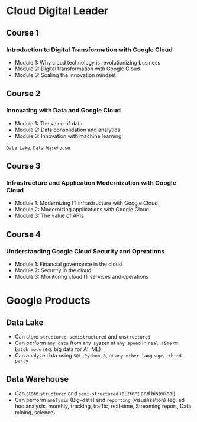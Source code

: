 # Cloud Digital Leader

## Course 1
### Introduction to Digital Transformation with Google Cloud

- Module 1: Why cloud technology is revolutionizing business
- Module 2: Digital transformation with Google Cloud
- Module 3: Scaling the innovation mindset

## Course 2
### Innovating with Data and Google Cloud

- Module 1: The value of data
- Module 2: Data consolidation and analytics
- Module 3: Innovation with machine learning

[`Data Lake`](CDL.md#data-lake), 
[`Data Warehouse`](CDL.md#data-warehouse)

## Course 3
### Infrastructure and Application Modernization with Google Cloud

- Module 1: Modernizing IT infrastructure with Google Cloud
- Module 2: Modernizing applications with Google Cloud
- Module 3: The value of APIs

## Course 4
### Understanding Google Cloud Security and Operations

- Module 1: Financial governance in the cloud
- Module 2: Security in the cloud
- Module 3: Monitoring cloud IT services and operations

# Google Products

## Data Lake

- Can store `structured`, `semistructured` and `unstructured`
- Can perform `any data` from `any system` at `any speed` in `real time` or `batch mode` (eg. big data for AI, ML)
- Can analyze data using `SQL`, `Python`, `R`, or `any other language, third-party`

## Data Warehouse

- Can store `structured` and `semi-structured` (current and historical)
- Can perform `analysis` (Big-data) and `reporting` (visualization) (eg. ad hoc analysis, monthly, tracking, traffic, real-time, Streaming report, Data mining, science)
